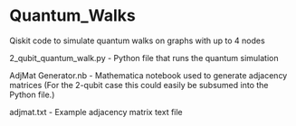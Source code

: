 # Quantum_Walks
Qiskit code to simulate quantum walks on graphs with up to 4 nodes

2_qubit_quantum_walk.py - Python file that runs the quantum simulation

AdjMat Generator.nb - Mathematica notebook used to generate adjacency matrices (For the 2-qubit case this could easily be subsumed into the Python file.)

adjmat.txt - Example adjacency matrix text file
